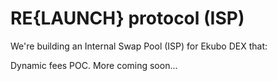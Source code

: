 # RE{LAUNCH} protocol (ISP)
We're building an Internal Swap Pool (ISP) for Ekubo DEX that:

Dynamic fees POC.
More coming soon...

